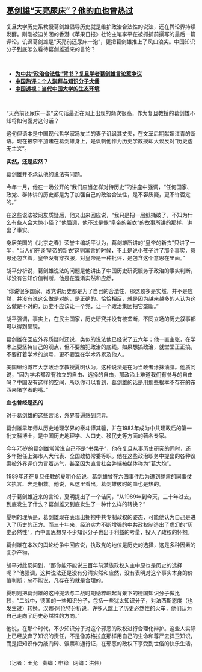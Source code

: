 <!--1624651987000-->
[葛剑雄“天亮尿床”？他的血也曾热过](https://www.rfa.org/mandarin/yataibaodao/kejiaowen/wy-06252021105405.html)
------

<p></p><p>复旦大学历史系教授葛剑雄倡导历史就是维护政治合法性的说法，还在舆论界持续发酵。刚刚被迫关闭的香港《苹果日报》社论主笔李平在被抓捕前撰写的最后一篇评论，讥讽葛剑雄是“天亮前还尿床一泡”，更把葛剑雄推上了风口浪尖。中国知识分子到底怎么看待葛剑雄近来的言论？</p><p><br/></p><ul><li><a href="https://www.rfa.org/mandarin/yataibaodao/zhengzhi/sc-06172021150610.html"><strong>为中共“政治合法性”背书？复旦学者葛剑雄言论惹争议</strong></a></li><li><strong><a href="https://www.rfa.org/mandarin/duomeiti/tebiejiemu/hot-03042016122614.html">中国热评：个人崇拜与知识分子犬儒</a></strong></li><li><strong><a href="https://www.rfa.org/mandarin/zhuanlan/zhongguotoushi/panel-11272019162428.html">中国透视：当代中国大学的生态环境</a></strong></li></ul><p><br/></p><p>“天亮前还尿床一泡”这句话最近在网上出现的频次很高，作为复旦教授的葛剑雄不知将如何面对这句话？</p><p>这句俚语本是中国现代哲学家冯友兰的妻子讥讽其丈夫，在文革后期献媚江青的断语。现在被李平加诸在葛剑雄身上，是讽刺他作为历史学教授却大谈反对“历史虚无主义”。</p><p><strong>实然，还是应然？</strong></p><p>葛剑雄并不承认他的说法有问题。</p><p>今年一月，他在一场公开的“我们应当怎样对待历史”的讲座中强调，“任何国家、政党、群体讲的历史都是为了加强自己的政治合法性，是不容质疑，更不许否定的。”</p><p>在这些说法被网友质疑后，他又出来回应说，“我只是把一层纸捅破了，不知为什么有些人会大惊小怪？”他强调，他不过是像“皇帝的新衣”的故事所讲的那样，讲出了事实。</p><p>身居美国的《北京之春》荣誉主编胡平认为，葛剑雄所讲的“皇帝的新衣”只讲了一半，“当人们在谈‘皇帝的新衣’这则寓言的时候，不止是说小孩子讲了那个事实，意思还包含着，皇帝没有穿衣服，对皇帝是一种批评，是包含这个意思在里面。”</p><p>胡平分析说，葛剑雄说法的问题是他讲出了中国历史研究服务于政治的事实判断，却没有告知价值判断，他是在混淆实然和应然，</p><p>“你说很多国家、政党讲历史都是为了自己的合法性，那这顶多是实然，并不是应然，并没有说这么做是对的，是正确的。恰恰相反，就是因为越来越多的人认为这么做是不对的，历史不应该让一个党，让一个政治集团把它垄断。”</p><p>胡平强调，事实上，在民主国家，历史研究并没有被垄断，不同立场的历史叙事都可以得到呈现。</p><p>葛剑雄在回应外界质疑时还说，类似的说法他已经说了五六年；他一直主张，在学术上要坚持自己的观点，但不要触犯政治的底线。如果想搞政治，就堂堂正正搞，不要打着学术的旗号，更不要混在学术界累及他人。</p><p>美国纽约城市大学政治学教授夏明认为，这种说法是在为当政者涂抹油脂。他质问说，“因为学术都没有独立的自由、选择的自由，那政治上难道我们有参与的自由吗？中国没有这样的空间，所以你可以看到，葛剑雄的话是用那些根本不存在的东西来堵学者的嘴。”</p><p><strong>血也曾经是热的</strong></p><p>对于葛剑雄的这些言论，外界普遍感到诧异。</p><p>葛剑雄早年师从历史地理学界的泰斗谭其骧，并在1983年成为中共建政后的第一批文科博士，是中国历史地理学、人口史、移民史等方面的著名专家。</p><p>今年75岁的葛剑雄常常说自己不是“书呆子”，他在复旦从事历史研究的同时，还多年担任上海市人大代表、全国政协常委等职。他在这些政治职务中提出的各种议案被外界评价为冒着热气，甚至因为直言社会弊端被媒体称为“葛大炮”。</p><p>1989年还在复旦任教的夏明介绍说，葛剑雄曾在六四事件后为遭到整肃的同事仗义执言、奔走相救。他说，从这里看出，葛剑雄彼时的血也是热的。</p><p>对于葛剑雄近来的言论，夏明提出了一个诘问，“从1989年到今天，三十年过去，到底发生了什么？葛剑雄又到底发生了一种什么样的转换？”</p><p>夏明的理解是，葛剑雄现在表现出拥抱中共专制政权的姿态，可能他认为自己是进入了历史的正方。而三十年来，经济实力不断增强的中共政权制造出了虚幻的“历史必然性”，而中国思想界不少知识分子也出于利益的考量，投入了政权的怀抱。</p><p>葛剑雄在本次的舆论纷争中回应说，执政党的地位是历史的选择，这是多种因素的复杂产物。</p><p>胡平对此反问到，“那你能不能说三百年前满族政权入主中原也是历史的选择呢？”他强调，这种说法还是没有分清实然和应然，没有表明对这个事实本身的价值判断；总不能说，凡存在的就是合理的。</p><p>夏明则把葛剑雄的这种提法与二战时期纳粹崛起背景下的德国知识分子做比较，“二战中，德国的一些知识分子，包括一些犹太知识分子，对法西斯态度（也发生过）转换。汉娜·阿伦特分析说，许多人跳上了历史必然性的火车，他们认为自己走向了历史必然性的方向。”</p><p>他说，在那个时代，不少知识分子对这个邪恶的政权进行合理化辩护。这些人实际上已经放弃了知识的责任，不是像苏格拉底那样用自己的生命和尊严去捍卫知识，而是把知识作为敲门砖、饭票和通行证，在邪恶的政权下享受到世俗的快乐生活。</p><p><br/>（记者：王允   责编：申铧   网编：洪伟）</p>
